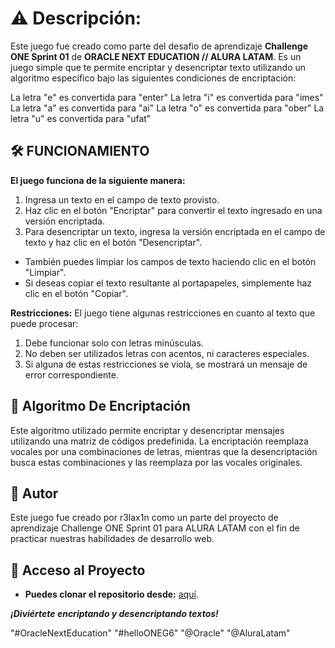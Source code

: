 # ⚠️ Descripción:
Este juego fue creado como parte del desafio de aprendizaje **Challenge ONE Sprint 01** de **ORACLE NEXT EDUCATION // ALURA LATAM**. Es un juego simple que te permite encriptar y desencriptar texto utilizando un algoritmo específico bajo las siguientes condiciones de encriptación:

La letra "e" es convertida para "enter"
La letra "i" es convertida para "imes"
La letra "a" es convertida para "ai"
La letra "o" es convertida para "ober"
La letra "u" es convertida para "ufat"

## 🛠️ FUNCIONAMIENTO 
**El juego funciona de la siguiente manera:**
1. Ingresa un texto en el campo de texto provisto.
2. Haz clic en el botón "Encriptar" para convertir el texto ingresado en una versión encriptada.
3. Para desencriptar un texto, ingresa la versión encriptada en el campo de texto y haz clic en el botón "Desencriptar".
- También puedes limpiar los campos de texto haciendo clic en el botón "Limpiar".
- Si deseas copiar el texto resultante al portapapeles, simplemente haz clic en el botón "Copiar".

**Restricciones:**
El juego tiene algunas restricciones en cuanto al texto que puede procesar:
1. Debe funcionar solo con letras minúsculas.
2. No deben ser utilizados letras con acentos, ni caracteres especiales.
3. Si alguna de estas restricciones se viola, se mostrará un mensaje de error correspondiente.

## 🚧 Algoritmo De Encriptación
Este algoritmo utilizado permite encriptar y desencriptar mensajes utilizando una matriz de códigos predefinida. La encriptación reemplaza vocales por una combinaciones de letras, mientras que la desencriptación busca estas combinaciones y las reemplaza por las vocales originales.

## 🚦 Autor
Este juego fue creado por r3lax1n como un parte del proyecto de aprendizaje Challenge ONE Sprint 01 para ALURA LATAM con el fin de practicar nuestras habilidades de desarrollo web.

## 📁 Acceso al Proyecto
- **Puedes clonar el repositorio desde:** [aquí](https://github.com/r3l4x1n/Encriptador_De_Texto.git).

***¡Diviértete encriptando y desencriptando textos!***

"#OracleNextEducation" "#helloONEG6" "@Oracle" "@AluraLatam"
